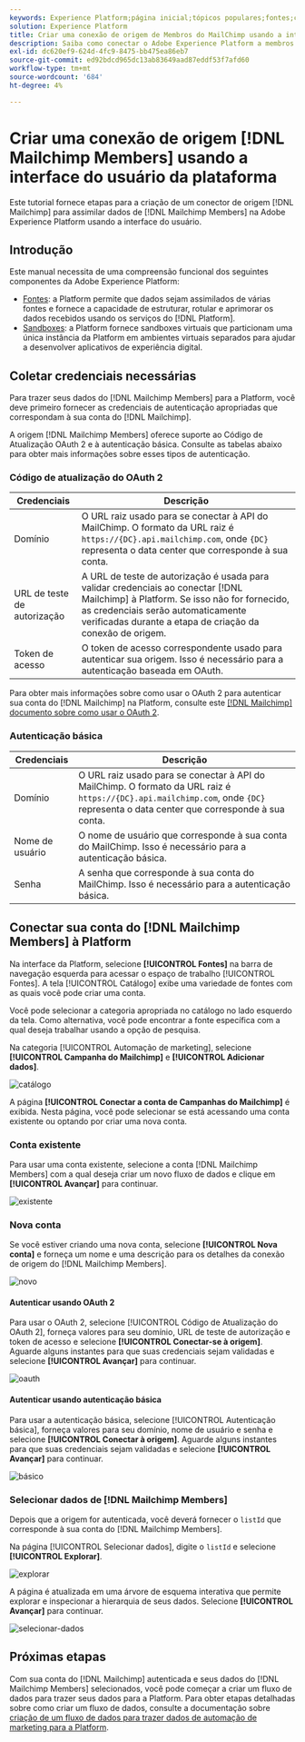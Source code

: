 ```yaml
---
keywords: Experience Platform;página inicial;tópicos populares;fontes;conectores;conectores de origem;fontes sdk;sdk;SDK
solution: Experience Platform
title: Criar uma conexão de origem de Membros do MailChimp usando a interface do usuário da plataforma
description: Saiba como conectar o Adobe Experience Platform a membros do MailChimp usando a interface do usuário da plataforma.
exl-id: dc620ef9-624d-4fc9-8475-bb475ea86eb7
source-git-commit: ed92bdcd965dc13ab83649aad87eddf53f7afd60
workflow-type: tm+mt
source-wordcount: '684'
ht-degree: 4%

---
```


# Criar uma conexão de origem [!DNL Mailchimp Members] usando a interface do usuário da plataforma

Este tutorial fornece etapas para a criação de um conector de origem [!DNL Mailchimp] para assimilar dados de [!DNL Mailchimp Members] na Adobe Experience Platform usando a interface do usuário.

## Introdução

Este manual necessita de uma compreensão funcional dos seguintes componentes da Adobe Experience Platform:

* [Fontes](../../../../home.md): a Platform permite que dados sejam assimilados de várias fontes e fornece a capacidade de estruturar, rotular e aprimorar os dados recebidos usando os serviços do [!DNL Platform].
* [Sandboxes](../../../../../sandboxes/home.md): a Platform fornece sandboxes virtuais que particionam uma única instância da Platform em ambientes virtuais separados para ajudar a desenvolver aplicativos de experiência digital.

## Coletar credenciais necessárias

Para trazer seus dados do [!DNL Mailchimp Members] para a Platform, você deve primeiro fornecer as credenciais de autenticação apropriadas que correspondam à sua conta do [!DNL Mailchimp].

A origem [!DNL Mailchimp Members] oferece suporte ao Código de Atualização OAuth 2 e à autenticação básica. Consulte as tabelas abaixo para obter mais informações sobre esses tipos de autenticação.

### Código de atualização do OAuth 2

| Credenciais | Descrição |
| --- | --- |
| Domínio | O URL raiz usado para se conectar à API do MailChimp. O formato da URL raiz é `https://{DC}.api.mailchimp.com`, onde `{DC}` representa o data center que corresponde à sua conta. |
| URL de teste de autorização | A URL de teste de autorização é usada para validar credenciais ao conectar [!DNL Mailchimp] à Platform. Se isso não for fornecido, as credenciais serão automaticamente verificadas durante a etapa de criação da conexão de origem. |
| Token de acesso | O token de acesso correspondente usado para autenticar sua origem. Isso é necessário para a autenticação baseada em OAuth. |

Para obter mais informações sobre como usar o OAuth 2 para autenticar sua conta do [!DNL Mailchimp] na Platform, consulte este [[!DNL Mailchimp] documento sobre como usar o OAuth 2](https://mailchimp.com/developer/marketing/guides/access-user-data-oauth-2/).

### Autenticação básica

| Credenciais | Descrição |
| --- | --- |
| Domínio | O URL raiz usado para se conectar à API do MailChimp. O formato da URL raiz é `https://{DC}.api.mailchimp.com`, onde `{DC}` representa o data center que corresponde à sua conta. |
| Nome de usuário | O nome de usuário que corresponde à sua conta do MailChimp. Isso é necessário para a autenticação básica. |
| Senha | A senha que corresponde à sua conta do MailChimp. Isso é necessário para a autenticação básica. |

## Conectar sua conta do [!DNL Mailchimp Members] à Platform

Na interface da Platform, selecione **[!UICONTROL Fontes]** na barra de navegação esquerda para acessar o espaço de trabalho [!UICONTROL Fontes]. A tela [!UICONTROL Catálogo] exibe uma variedade de fontes com as quais você pode criar uma conta.

Você pode selecionar a categoria apropriada no catálogo no lado esquerdo da tela. Como alternativa, você pode encontrar a fonte específica com a qual deseja trabalhar usando a opção de pesquisa.

Na categoria [!UICONTROL Automação de marketing], selecione **[!UICONTROL Campanha do Mailchimp]** e **[!UICONTROL Adicionar dados]**.

![catálogo](../../../../images/tutorials/create/mailchimp-members/catalog.png)

A página **[!UICONTROL Conectar a conta de Campanhas do Mailchimp]** é exibida. Nesta página, você pode selecionar se está acessando uma conta existente ou optando por criar uma nova conta.

### Conta existente

Para usar uma conta existente, selecione a conta [!DNL Mailchimp Members] com a qual deseja criar um novo fluxo de dados e clique em **[!UICONTROL Avançar]** para continuar.

![existente](../../../../images/tutorials/create/mailchimp-members/existing.png)

### Nova conta

Se você estiver criando uma nova conta, selecione **[!UICONTROL Nova conta]** e forneça um nome e uma descrição para os detalhes da conexão de origem do [!DNL Mailchimp Members].

![novo](../../../../images/tutorials/create/mailchimp-members/new.png)


#### Autenticar usando OAuth 2

Para usar o OAuth 2, selecione [!UICONTROL Código de Atualização do OAuth 2], forneça valores para seu domínio, URL de teste de autorização e token de acesso e selecione **[!UICONTROL Conectar-se à origem]**. Aguarde alguns instantes para que suas credenciais sejam validadas e selecione **[!UICONTROL Avançar]** para continuar.

![oauth](../../../../images/tutorials/create/mailchimp-members/oauth.png)

#### Autenticar usando autenticação básica

Para usar a autenticação básica, selecione [!UICONTROL Autenticação básica], forneça valores para seu domínio, nome de usuário e senha e selecione **[!UICONTROL Conectar à origem]**. Aguarde alguns instantes para que suas credenciais sejam validadas e selecione **[!UICONTROL Avançar]** para continuar.

![básico](../../../../images/tutorials/create/mailchimp-members/basic.png)

### Selecionar dados de [!DNL Mailchimp Members]

Depois que a origem for autenticada, você deverá fornecer o `listId` que corresponde à sua conta do [!DNL Mailchimp Members].

Na página [!UICONTROL Selecionar dados], digite o `listId` e selecione **[!UICONTROL Explorar]**.

![explorar](../../../../images/tutorials/create/mailchimp-members/explore.png)

A página é atualizada em uma árvore de esquema interativa que permite explorar e inspecionar a hierarquia de seus dados. Selecione **[!UICONTROL Avançar]** para continuar.

![selecionar-dados](../../../../images/tutorials/create/mailchimp-members/select-data.png)

## Próximas etapas

Com sua conta do [!DNL Mailchimp] autenticada e seus dados do [!DNL Mailchimp Members] selecionados, você pode começar a criar um fluxo de dados para trazer seus dados para a Platform. Para obter etapas detalhadas sobre como criar um fluxo de dados, consulte a documentação sobre [criação de um fluxo de dados para trazer dados de automação de marketing para a Platform](../../dataflow/marketing-automation.md).
